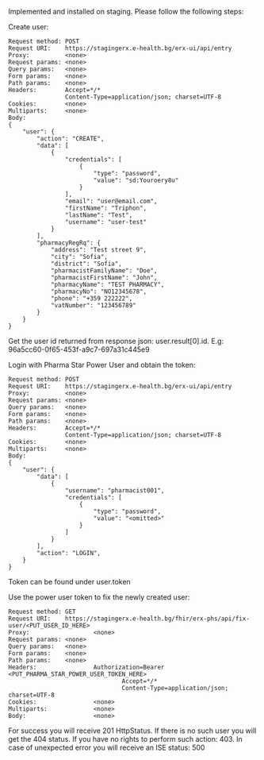 Implemented and installed on staging. Please follow the following steps:

Create user:
```
Request method:	POST
Request URI:	https://stagingerx.e-health.bg/erx-ui/api/entry
Proxy:			<none>
Request params:	<none>
Query params:	<none>
Form params:	<none>
Path params:	<none>
Headers:		Accept=*/*
				Content-Type=application/json; charset=UTF-8
Cookies:		<none>
Multiparts:		<none>
Body:
{
    "user": {
        "action": "CREATE",
        "data": [
            {
                "credentials": [
                    {
                        "type": "password",
                        "value": "sd:Youroery8u"
                    }
                ],
                "email": "user@email.com",
                "firstName": "Triphon",
                "lastName": "Test",
                "username": "user-test"
            }
        ],
        "pharmacyRegRq": {
            "address": "Test street 9",
            "city": "Sofia",
            "district": "Sofia",
            "pharmacistFamilyName": "Doe",
            "pharmacistFirstName": "John",
            "pharmacyName": "TEST PHARMACY",
            "pharmacyNo": "NO12345678",
            "phone": "+359 222222",
            "vatNumber": "123456789"
        }
    }
}
```

Get the user id returned from response json: user.result[0].id. E.g: 96a5cc60-0f65-453f-a9c7-697a31c445e9

Login with Pharma Star Power User and obtain the token:

```
Request method:	POST
Request URI:	https://stagingerx.e-health.bg/erx-ui/api/entry
Proxy:			<none>
Request params:	<none>
Query params:	<none>
Form params:	<none>
Path params:	<none>
Headers:		Accept=*/*
				Content-Type=application/json; charset=UTF-8
Cookies:		<none>
Multiparts:		<none>
Body:
{
    "user": {
        "data": [
            {
                "username": "pharmacist001",
                "credentials": [
                    {
                        "type": "password",
                        "value": "<omitted>"
                    }
                ]
            }
        ],
        "action": "LOGIN",
    }
}
```
Token can be found under user.token

Use the power user token to fix the newly created user:

```
Request method: GET
Request URI:    https://stagingerx.e-health.bg/fhir/erx-phs/api/fix-user/<PUT_USER_ID_HERE>
Proxy:                  <none>
Request params: <none>
Query params:   <none>
Form params:    <none>
Path params:    <none>
Headers:                Authorization=Bearer <PUT_PHARMA_STAR_POWER_USER_TOKEN_HERE>
                                Accept=*/*
                                Content-Type=application/json; charset=UTF-8
Cookies:                <none>
Multiparts:             <none>
Body:                   <none>
```
For success you will receive 201 HttpStatus. If there is no such user you will get the 404 status. If you have no rights to perform such action: 403. In case of unexpected error you will receive an ISE status: 500
